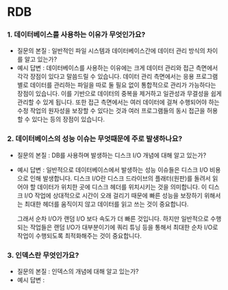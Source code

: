
# RDB

### 1. 데이터베이스를 사용하는 이유가 무엇인가요?

- 질문의 본질 : 일반적인 파일 시스템과 데이터베이스간에 데이터 관리 방식의 차이를 알고 있는가?
- 예시 답변 : 데이터베이스를 사용하는 이유에는 크게 데이터 관리와 접근 측면에서 각각 장점이 있다고 말씀드릴 수 있습니다. 데이터 관리 측면에서는 응용 프로그램 별로 데이터를 관리하는 파일을 따로 둘 필요 없이 통합적으로 관리가 가능하다는 장점이 있습니다. 이를 기반으로 데이터의 중복을 제거하고 일관성과 무결성을 쉽게 관리할 수 있게 됩니다. 또한 접근 측면에서는 여러 데이터에 걸쳐 수행되어야 하는 수정 작업의 원자성을 보장할 수 있다는 것과 여러 프로그램들의 동시 접근을 허용할 수 있다는 등의 장점이 있습니다. 


### 2. 데이터베이스의 성능 이슈는 무엇때문에 주로 발생하나요?

- 질문의 본질 : DB를 사용하며 발생하는 디스크 I/O 개념에 대해 알고 있는가?
- 예시 답변 : 일반적으로 데이터베이스에서 발생하는 성능 이슈들은 디스크 I/O 비용으로 인해 발생합니다. 디스크 I/O란 디스크 드라이브의 플래터(원판)를 돌려서 읽어야 할 데이터가 위치한 곳에 디스크 헤더를 위치시키는 것을 의미합니다. 이 디스크 I/O 작업에 상대적으로 시간이 오래 걸리기 때문에 빠른 성능을 보장하기 위해서는 최대한 헤더를 움직이지 않고 데이터를 읽고 쓰는 것이 중요합니다.
  
  그래서 순차 I/O가 랜덤 I/O 보다 속도가 더 빠른 것입니다. 하지만 일반적으로 수행되는 작업들은 랜덤 I/O가 대부분이기에 쿼리 튜닝 등을 통해서 최대한 순차 I/O로 작업이 수행되도록 최적화해주는 것이 중요합니다. 


### 3. 인덱스란 무엇인가요?

- 질문의 본질 : 인덱스의 개념에 대해 알고 있는가?
- 예시 답변 : 
